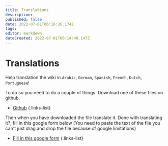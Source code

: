 ```yaml
---
title: Translations
description: 
published: false
date: 2022-07-01T06:16:26.174Z
tags: 
editor: markdown
dateCreated: 2022-07-01T06:14:49.147Z
---
```


# Translations
Help translation the wiki in `Arabic`, `German`, `Spanish`, `French`, `Dutch`, `Portuguese`!

To do so you need to do a couple of things.
Download one of these files on github.

* [Github](https://github.com/Daan-Tutorials/wiki-translations)
{.links-list}

Then when you have downloaded the file translate it.
Done with translating it?, fill in this google form below
(You need to paste the text of the file you can't just drag and drop the file because of google limitations)

* [Fill in this google form](https://docs.google.com/forms/d/e/1FAIpQLSdZJHXRKtUwFVfNfjObUEnG6KTJO78YPnUBNJ3oeS8u6Eje8Q/viewform)
{.links-list}

